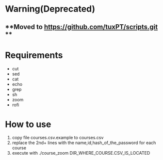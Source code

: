 # **Warning(Deprecated)**

## **Moved to https://github.com/tuxPT/scripts.git **

# Requirements

- cut
- sed
- cat
- echo
- grep
- sh
- zoom
- rofi

# How to use

1. copy file courses.csv.example to courses.csv
2. replace the 2nd+ lines with the name,id,hash_of_the_password for each course
3. execute with ./course_zoom DIR_WHERE_COURSE.CSV_IS_LOCATED
